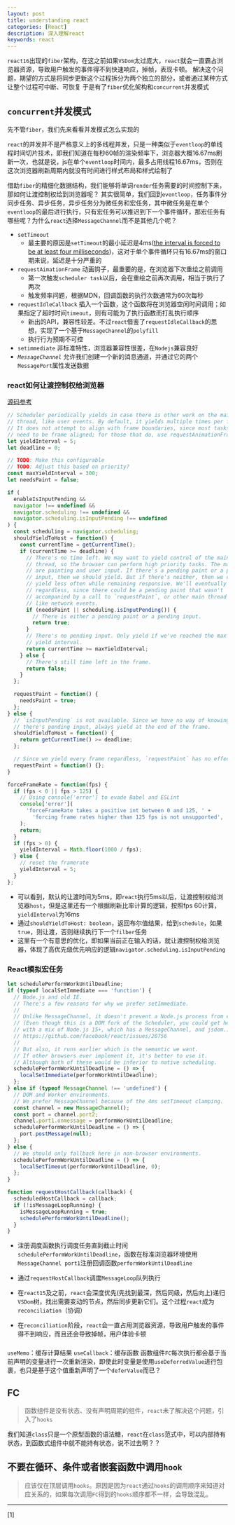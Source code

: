 ```yaml
---
layout: post
title: understanding react
categories: [React]
description: 深入理解react
keywords: react
---
```


`react16`出现的`fiber`架构，在这之前如果`VSDom`太过庞大，`react`就会一直霸占浏览器资源，导致用户触发的事件得不到快速响应，掉帧，表现卡顿。
解决这个问题，期望的方式是将同步更新这个过程拆分为两个独立的部分，或者通过某种方式让整个过程可中断、可恢复
于是有了`fiber`优化架构和`concurrent`并发模式

## `concurrent`并发模式

先不管`fiber`，我们先来看看并发模式怎么实现的

`react`的并发并不是严格意义上的多线程并发，只是一种类似于`eventloop`的单线程时间切片技术，即我们知道在每秒60帧的渲染频率下，浏览器大概16.67ms刷新一次，也就是说，js在单个`eventloop`时间内，最多占用线程16.67ms，否则在这次浏览器刷新周期内就没有时间进行样式布局和样式绘制了

借助`fiber`的精细化数据结构，我们能够将单词`render`任务需要的时间控制下来，那如何让渡控制权给到浏览器呢？
其实很简单，我们回到`eventloop`，任务事件分同步任务、异步任务，异步任务分为微任务和宏任务，其中微任务是在单个`eventloop`的最后进行执行，只有宏任务可以推迟到下一个事件循环，那宏任务有哪些呢？为什么`react`选择`MessageChannel`而不是其他几个呢？
* `setTimeout`
  * 最主要的原因是`setTimeout`的最小延迟是4ms([the interval is forced to be at least four milliseconds](https://html.spec.whatwg.org/multipage/timers-and-user-prompts.html#timers))，这对于单个事件循环只有16.67ms的窗口期来说，延迟是十分严重的
* `requestAimationFrame` 动画钩子，最重要的是，在浏览器下次重绘之前调用
  * 第一次触发`scheduler task`以后，会在重绘之前再次调用，相当于执行了两次
  * 触发频率问题，根据MDN，回调函数的执行次数通常为60次每秒
* `requestIdleCallback` 插入一个函数，这个函数将在浏览器空闲时间调用；如果指定了超时时间`timeout`，则有可能为了执行函数而打乱执行顺序
  * 新出的API，兼容性较差。不过`react`借鉴了`requestIdleCallback`的思想，实现了一个基于`MessageChannel`的`polyfill`
  * 执行行为预期不可控
* `setimmediate` 非标准特性，浏览器兼容性很差，在`Nodejs`兼容良好
* *`MessageChannel`* 允许我们创建一个新的消息通道，并通过它的两个`MessagePort`属性发送数据

### react如何让渡控制权给浏览器

[源码参考](https://github.com/facebook/react/blob/1fb18e22ae66fdb1dc127347e169e73948778e5a/packages/scheduler/src/forks/SchedulerHostConfig.default.js#L115-L119)

```javascript
// Scheduler periodically yields in case there is other work on the main
// thread, like user events. By default, it yields multiple times per frame.
// It does not attempt to align with frame boundaries, since most tasks don't
// need to be frame aligned; for those that do, use requestAnimationFrame.
let yieldInterval = 5;
let deadline = 0;

// TODO: Make this configurable
// TODO: Adjust this based on priority?
const maxYieldInterval = 300;
let needsPaint = false;

if (
  enableIsInputPending &&
  navigator !== undefined &&
  navigator.scheduling !== undefined &&
  navigator.scheduling.isInputPending !== undefined
) {
  const scheduling = navigator.scheduling;
  shouldYieldToHost = function() {
    const currentTime = getCurrentTime();
    if (currentTime >= deadline) {
      // There's no time left. We may want to yield control of the main
      // thread, so the browser can perform high priority tasks. The main ones
      // are painting and user input. If there's a pending paint or a pending
      // input, then we should yield. But if there's neither, then we can
      // yield less often while remaining responsive. We'll eventually yield
      // regardless, since there could be a pending paint that wasn't
      // accompanied by a call to `requestPaint`, or other main thread tasks
      // like network events.
      if (needsPaint || scheduling.isInputPending()) {
        // There is either a pending paint or a pending input.
        return true;
      }
      // There's no pending input. Only yield if we've reached the max
      // yield interval.
      return currentTime >= maxYieldInterval;
    } else {
      // There's still time left in the frame.
      return false;
    }
  };

  requestPaint = function() {
    needsPaint = true;
  };
} else {
  // `isInputPending` is not available. Since we have no way of knowing if
  // there's pending input, always yield at the end of the frame.
  shouldYieldToHost = function() {
    return getCurrentTime() >= deadline;
  };

  // Since we yield every frame regardless, `requestPaint` has no effect.
  requestPaint = function() {};
}

forceFrameRate = function(fps) {
  if (fps < 0 || fps > 125) {
    // Using console['error'] to evade Babel and ESLint
    console['error'](
      'forceFrameRate takes a positive int between 0 and 125, ' +
        'forcing frame rates higher than 125 fps is not unsupported',
    );
    return;
  }
  if (fps > 0) {
    yieldInterval = Math.floor(1000 / fps);
  } else {
    // reset the framerate
    yieldInterval = 5;
  }
};
```
* 可以看到，默认的让渡时间为5ms，即`react`执行5ms以后，让渡控制权给浏览器`host`，但是这里还有一个根据刷新比率计算的逻辑，按照fps 60计算，`yieldInterval`为16ms
* 通过`shouldYieldToHost: boolean`，返回布尔值结果，给到`schedule`，如果`true`，则让渡，否则继续执行下一个`filber`任务
* 这里有一个有意思的优化，即如果当前正在输入的话，就让渡控制权给浏览器，体现了高优先级优先响应的逻辑`navigator.scheduling.isInputPending`

### React模拟宏任务

```javascript
let schedulePerformWorkUntilDeadline;
if (typeof localSetImmediate === 'function') {
  // Node.js and old IE.
  // There's a few reasons for why we prefer setImmediate.
  //
  // Unlike MessageChannel, it doesn't prevent a Node.js process from exiting.
  // (Even though this is a DOM fork of the Scheduler, you could get here
  // with a mix of Node.js 15+, which has a MessageChannel, and jsdom.)
  // https://github.com/facebook/react/issues/20756
  //
  // But also, it runs earlier which is the semantic we want.
  // If other browsers ever implement it, it's better to use it.
  // Although both of these would be inferior to native scheduling.
  schedulePerformWorkUntilDeadline = () => {
    localSetImmediate(performWorkUntilDeadline);
  };
} else if (typeof MessageChannel !== 'undefined') {
  // DOM and Worker environments.
  // We prefer MessageChannel because of the 4ms setTimeout clamping.
  const channel = new MessageChannel();
  const port = channel.port2;
  channel.port1.onmessage = performWorkUntilDeadline;
  schedulePerformWorkUntilDeadline = () => {
    port.postMessage(null);
  };
} else {
  // We should only fallback here in non-browser environments.
  schedulePerformWorkUntilDeadline = () => {
    localSetTimeout(performWorkUntilDeadline, 0);
  };
}

function requestHostCallback(callback) {
  scheduledHostCallback = callback;
  if (!isMessageLoopRunning) {
    isMessageLoopRunning = true;
    schedulePerformWorkUntilDeadline();
  }
}
```
* 注册调度函数执行调度任务直到截止时间`schedulePerformWorkUntilDeadline`，函数在标准浏览器环境使用`MessageChannel port1`注册回调函数`performWorkUntilDeadline`
* 通过`requestHostCallback`调度`MessageLoop`队列执行

* 在`react15`及之前，`react`会深度优先(先找到最深，然后同级，然后向上)递归`VSDom`树，找出需要变动的节点，然后同步更新它们。这个过程`react`成为`reconciliation`（协调）
* 在`reconciliation`阶段，`react`会一直占用浏览器资源，导致用户触发的事件得不到响应，而且还会导致掉帧，用户体验卡顿

### 

`useMemo`：缓存计算结果
`useCallback`：缓存函数
函数组件`FC`每次执行都会基于当前声明的变量进行一次重新渲染，即使此时变量是使用`useDeferredValue`进行包裹，也只是基于这个值重新声明了一个`deferValue`而已？

## FC

> 函数组件是没有状态、没有声明周期的组件，`react`未了解决这个问题，引入了`hooks`

我们知道`class`只是一个原型函数的语法糖，`react`在`class`范式中，可以内部持有状态，到函数式组件中就不能持有状态，说不过去啊？？

## 不要在循环、条件或者嵌套函数中调用`hook`

> 应该仅在顶层调用`hooks`。原因是因为`react`通过`hooks`的调用顺序来知道对应关系的，如果每次调用`FC`得到的`hooks`顺序都不一样，会导致混乱。

---

[1] []()
